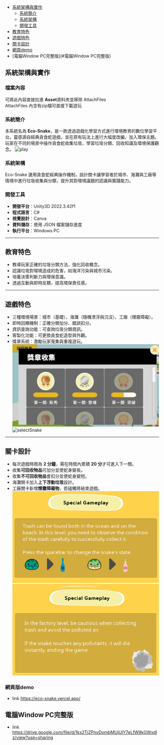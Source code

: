 - [系統架構與實作](#系統架構與實作)
  - [系統簡介](#系統簡介)
  - [系統架構](#系統架構)
  - [開發工具](#開發工具)
- [教育特色](#教育特色)
- [遊戲特色](#遊戲特色)
- [關卡設計](#關卡設計)
- [網頁demo](#網頁demo)
- [電腦Window PC完整版](#電腦Window PC完整版)
## 系統架構與實作

### 檔案內容
可將此內容直接拉進 **Asset**資料夾並移除 AttachFiles  
AttachFiles 內含有zip檔可直接下載遊玩

### 系統簡介

本系統名為 **Eco-Snake**，是一款透過遊戲化學習方式進行環境教育的數位學習平台。靈感源自經典貪食蛇遊戲，並在原有玩法上進行大幅度改編，加入環保主題。玩家在不同的場景中操作貪食蛇收集垃圾，學習垃圾分類、回收知識及環境保護觀念。
![play](AttachFiles/img/play.png)

### 系統架構

Eco-Snake 運用貪食蛇經典操作機制，設計關卡讓學習者於城市、海灘與工廠等情境中進行垃圾收集與分類，提升其對環境議題的認識與實踐能力。

### 開發工具

- **開發平台**：Unity3D 2022.3.42f1  
- **程式語言**：C#  
- **視覺設計**：Canva  
- **資料儲存**：使用 JSON 檔案儲存進度  
- **執行平台**：Windows PC  

---

## 教育特色

- 教導玩家正確的垃圾分類方法，強化回收概念。
- 認識垃圾對環境造成的危害，如海洋污染與城市污染。
- 培養決策判斷力與環保意識。
- 透過互動與即時反饋，提高環保責任感。

---

## 遊戲特色

- 三種環境場景：城市（基礎）、海灘（隨機漂浮與沉沒）、工廠（煙霧障礙）。
- 即時回饋機制：正確分類加分、錯誤扣分。
- 資訊查詢功能：可查詢垃圾分類資訊。
- 客製化功能：可更換貪食蛇造型與外觀。
- 獎章系統：激勵玩家蒐集與重複遊玩。
![badgeSystem](https://github.com/sharsnow/Eco-Snake/blob/main/badgeSystem.png)
![selectSnake](https://github.com/sharsnow/Eco-Snake/blob/main/selectSnack.png)
---

## 關卡設計

- 每次遊戲時限為 **2 分鐘**，需在時間內累積 **20 分**才可進入下一關。
- 收集**可回收物品**可加分並使蛇身變長。
- 收集**不可回收物品**會扣分並使蛇身變短。
- 海灘關卡加入**上下浮動垃圾**設計。
- 工廠關卡新增**煙霧障礙物**，若碰觸將結束遊戲。
![SpecialPlay](https://github.com/sharsnow/Eco-Snake/blob/main/SpecialGamePlay-1.png)
![SpecialPlay](https://github.com/sharsnow/Eco-Snake/blob/main/SpecialGamePlay-2.png)

###  網頁版demo
- link
https://eco-snake.vercel.app/

## 電腦Window PC完整版
- link
https://drive.google.com/file/d/1kx2TjZPnvDombMUjUlY7eLfW9kGWxdIz/view?usp=sharing

